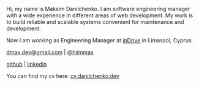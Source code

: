 Hi, my name is Maksim Danilchenko. I am software engineering manager with a wide experience in different areas of web development. My work is to build reliable and scalable systems convenient for maintenance and development.

Now I am working as Engineering Manager at [inDrive](https://indrive.com/en/home/) in Limassol, Cyprus.

[dmax.dev@gmail.com](mailto:dmax.dev@gmail.com) | [@hiimmax](https://t.me/hiimmax)

[github](https://github.com/maximdanilchenko)
 | [linkedin](linkedin.com/in/maximdanilchenko)

You can find my cv here: [cv.danilchenko.dev](https://cv.danilchenko.dev)
